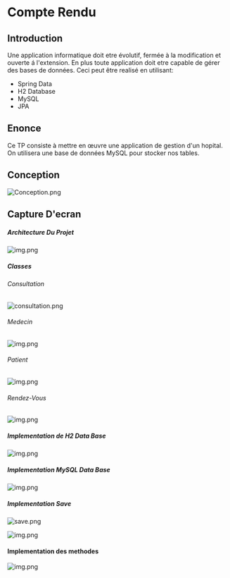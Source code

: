 # Compte Rendu

## Introduction

Une application informatique doit etre évolutif, fermée à la modification et ouverte á l'extension. En plus toute application doit etre capable de gérer des bases de données.
Ceci peut être realisé en utilisant: 
- Spring Data
- H2 Database 
- MySQL
- JPA

## Enonce

Ce TP consiste à mettre en œuvre une application de gestion d'un hopital. On utilisera une base de données MySQL pour stocker nos tables.

## Conception

![Conception.png](img%2FConception.png)

## Capture D'ecran

##### Architecture Du Projet 

![img.png](img/architecture.png)

##### Classes
###### Consultation
![consultation.png](img%2Fconsultation.png)
###### Medecin
![img.png](img/medecin.png)
###### Patient
![img.png](img/patient.png)
###### Rendez-Vous
![img.png](img/rendez-vous.png)

##### Implementation de H2 Data Base

![img.png](img/h2_implement.png)

##### Implementation MySQL Data Base

![img.png](img/mysql.png)

##### Implementation Save

![save.png](img%2Fsave.png)

![img.png](img/save_suite(consultation).png)

#### Implementation des methodes

![img.png](img/img.png)